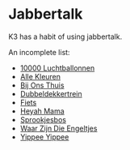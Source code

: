# Jabbertalk

K3 has a habit of using jabbertalk.

An incomplete list:

 * [10000 Luchtballonnen](10000LuchtBallonnen.md)
 * [Alle Kleuren](AlleKleuren.md)
 * [Bij Ons Thuis](BijOnsThuis.md)
 * [Dubbeldekkertrein](Dubbeldekkertrein.md)
 * [Fiets](Fiets.md)
 * [Heyah Mama](HeyahMama.md)
 * [Sprookjesbos](Sprookjesbos.md)
 * [Waar Zijn Die Engeltjes](WaarZijnDieEngeltjes.md)
 * [Yippee Yippee](YippeeYippee.md)
